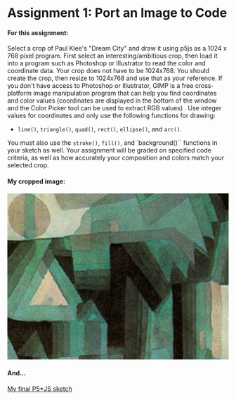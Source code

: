# Assignment 1: Port an Image to Code

#### For this assignment:

Select a crop of Paul Klee's "Dream City" and draw it using p5js as a 1024 x 768 pixel program. First select an interesting/ambitious crop, then load it into a program such as Photoshop or Illustrator to read the color and coordinate data. Your crop does not have to be 1024x768. You should create the crop, then resize to 1024x768 and use that as your reference. If you don't have access to Photoshop or Illustrator, GIMP is a free cross-platform image manipulation program that can help you find coordinates and color values (coordinates are displayed in the bottom of the window and the Color Picker tool can be used to extract RGB values) . Use integer values for coordinates and only use the following functions for drawing:

- `line()`, `triangle()`, `quad()`, `rect()`, `ellipse()`, and `arc()`.

You must also use the `stroke()`, `fill()`, and `background()`` functions in your sketch as well. Your assignment will be graded on specified code criteria, as well as how accurately your composition and colors match your selected crop.

#### My cropped image:

![Dream City by Paul Klee, Cropped](DreamCityCropped.png)

#### And...

[My final P5*JS sketch](/index.html)
